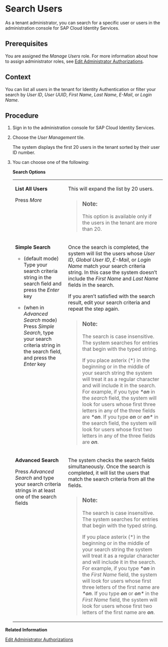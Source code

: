 <!-- loio06078a681826495eba1f821e5d106dd4 -->

# Search Users

As a tenant administrator, you can search for a specific user or users in the administration console for SAP Cloud Identity Services.



## Prerequisites

You are assigned the *Manage Users* role. For more information about how to assign administrator roles, see [Edit Administrator Authorizations](edit-administrator-authorizations-86ee374.md).



## Context

You can list all users in the tenant for Identity Authentication or filter your search by *User ID*, *User UUID*, *First Name*, *Last Name*, *E-Mail*, or *Login Name*.



## Procedure

1.  Sign in to the administration console for SAP Cloud Identity Services.

2.  Choose the *User Management* tile.

    The system displays the first 20 users in the tenant sorted by their user ID number.

3.  You can choose one of the following:

    **Search Options**


    <table>
    <tr>
    <td valign="top">

    **List All Users**

    Press *More*


    
    </td>
    <td valign="top">

    This will expand the list by 20 users.

    > ### Note:  
    > This option is available only if the users in the tenant are more than 20.


    
    </td>
    </tr>
    <tr>
    <td valign="top">

    **Simple Search**

    -   \(default mode\) Type your search criteria string in the search field and press the *Enter* key

    -   \(when in *Advanced Search* mode\) Press *Simple Search*, type your search criteria string in the search field, and press the *Enter* key



    
    </td>
    <td valign="top">

    Once the search is completed, the system will list the users whose *User ID*, *Global User ID*, *E-Mail*, or *Login Name* match your search criteria string. In this case the system doesn’t include the *First Name* and *Last Name* fields in the search.

    If you aren’t satisfied with the search result, edit your search criteria and repeat the step again.

    > ### Note:  
    > The search is case insensitive. The system searches for entries that begin with the typed string.
    > 
    > If you place asterix \(\*\) in the beginning or in the middle of your search string the system will treat it as a regular character and will include it in the search. For example, if you type ***\*on*** in the *search* field, the system will look for users whose first three letters in any of the three fields are ***\*on***. If you type ***on*** or ***on\**** in the search field, the system will look for users whose first two letters in any of the three fields are ***on***.


    
    </td>
    </tr>
    <tr>
    <td valign="top">

    **Advanced Search**

    Press *Advanced Search* and type your search criteria strings in at least one of the search fields


    
    </td>
    <td valign="top">

    The system checks the search fields simultaneously. Once the search is completed, it will list the users that match the search criteria from all the fields.

    > ### Note:  
    > The search is case insensitive. The system searches for entries that begin with the typed string.
    > 
    > If you place asterix \(\*\) in the beginning or in the middle of your search string the system will treat it as a regular character and will include it in the search. For example, if you type ***\*on*** in the *First Name* field, the system will look for users whose first three letters of the first name are ***\*on***. If you type ***on*** or ***on\**** in the *First Name* field, the system will look for users whose first two letters of the first name are ***on***.


    
    </td>
    </tr>
    </table>
    

**Related Information**  


[Edit Administrator Authorizations](edit-administrator-authorizations-86ee374.md "As a tenant administrator, you can edit both your own authorizations and other administrators' authorizations in the administration console for SAP Cloud Identity Services. By editing the administrator authorizations you can also delete an administrator.")

